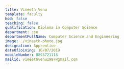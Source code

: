 ```yaml
---
title: Vineeth Venu
template: faculty
hod: false
teaching: false
qualification: Diploma in Computer Science
department: cse
departmentFullName: Computer Science and Engineering
image: ./vineeth-photo.jpg
designation: Apprentice 
dateOfJoining: 16/07/2019
mobileNumber: 8893721118
mailid: vineethvenu1997@gmail.com
---
```

